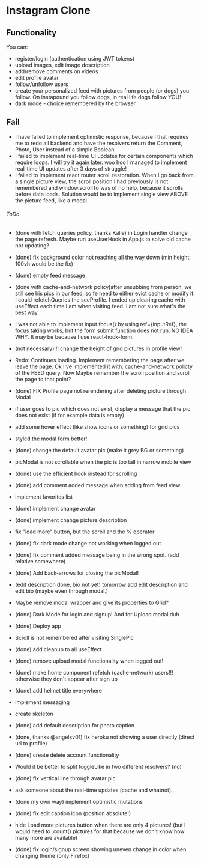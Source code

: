 #  Instagram Clone

## Functionality
You can:
- register/login (authentication using JWT tokens)
- upload images, edit image description
- add/remove comments on videos
- edit profile avatar
- follow/unfollow users
- create your personalized feed with pictures from people (or dogs) you follow. On instapound you follow dogs, in real life dogs follow YOU!
- dark mode - choice remembered by the browser.


## Fail

- I have failed to implement optimistic response, because I that requires me to redo all backend and have the resolvers return the Comment, Photo, User instead of a simple Boolean
- I failed to implement real-time UI updates for certain components which require loops. I will try it again later. 
woo hoo I managed to implement real-time UI updates after 3 days of struggle!
- I failed to implement react router scroll restoration. When I go back from a single picture view, the scroll position I had previously is not remembered and window.scrollTo was of no help, because it scrolls before data loads. Solution would be to implement single view ABOVE the picture feed, like a modal.


###### ToDo
- (done with fetch queries policy, thanks Kalle) in Login handler change the page refresh. Maybe run useUserHook in App.js to solve 
old cache not updating? 
- (done) fix background color not reaching all the way down (min height: 100vh would be the fix) 
- (done) empty feed message 
- (done with cache-and-network policy)after unsubbing from person, we still see his pics in our feed, so fe need to either evict cache or modify it. I could refetchQueries the seeProfile. I ended up clearing cache with useEffect each time I am when visiting feed. I am not sure what's the best way. 
- I was not able to implement input.focus() by using ref={inputRef}, the focus taking works, but the form submit function does not run. NO IDEA WHY. It may be because I use react-hook-form. 
- (not necessary)!!! change the height of grid pictures in profile view! 
- Redo: Continues loading. Implement remembering the page after we leave the page. Ok I've implemented it with: cache-and-network policty of the FEED query. Now Maybe remember the scroll position and scroll the page to that point?
- (done) FIX Profile page not rerendering after deleting picture through Modal
- if user goes to pic which does not exist, display a message that the pic does not exist (if for example data is empty)

- add some hover effect (like show icons or something) for grid pics
- styled the modal form better!
- (done) change the default avatar pic (make it grey BG or something)
- picModal is not scrollable when the pic is too tall in narrow mobile view
- (done) use the efficient hook instead for scrolling
- (done) add comment added message when adding from feed view.
- implement favorites list
- (done) implement change avatar
- (done) implement change picture description
- fix "load more" button, but the scroll and the % operator
- (done) fix dark mode change not working when logged out
- (done) fix comment added message being in the wrong spot. (add relative somewhere)
- (done) Add back-arrows for closing the picModal!
- (edit description done, bio not yet) tomorrow add edit description and edit bio (maybe even through modal.)
- Maybe remove modal wrapper and give its properties to Grid?
- (done) Dark Mode for login and signup! And for Upload modal duh
- (done) Deploy app
- Scroll is not remembered after visiting SinglePic 
- (done) add cleanup to all useEffect
- (done) remove upload modal functionality when logged out!
- (done) make home component refetch (cache-network) users!!! otherwise they don't appear after sign up
- (done) add helmet title everywhere
- implement messaging
- create skeleton
- (done) add default description for photo caption
- (done, thanks @angelxv01) fix heroku not showing a user directly (direct url to profile)
- (done) create delete account functionality
- Would it be better to split toggleLike in two different resolvers? (no)
- (done) fix vertical line through avatar pic
- ask someone about the real-time updates (cache and whatnot).
- (done my own way) implement optimistic mutations
- (done) fix edit caption icon (position absolute!)
- hide Load more pictures button when there are only 4 pictures! (but I would need to .count() pictures for that because we don't know how many more are available)
- (done) fix login/signup screen showing uneven change in color when changing theme (only Firefox)



